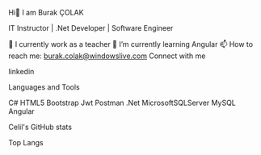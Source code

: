 Hi👋 I am Burak ÇOLAK

IT Instructor | .Net Developer | Software Engineer

🔭 I currently work as a teacher
🌱 I’m currently learning Angular
📫 How to reach me: burak.colak@windowslive.com
Connect with me

linkedin

Languages and Tools

C# HTML5 Bootstrap Jwt Postman .Net MicrosoftSQLServer MySQL Angular

Celil's GitHub stats

Top Langs
